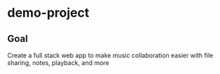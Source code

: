# demo-project

## Goal
Create a full stack web app to make music collaboration easier with file sharing, notes, playback, and more

